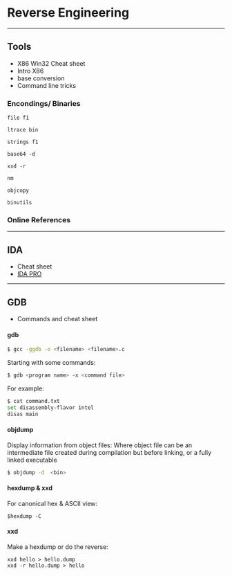 # Reverse Engineering


-------------

## Tools

- X86 Win32 Cheat sheet
- Intro X86
- base conversion
- Command line tricks


### Encondings/ Binaries
 
```
file f1
 
ltrace bin
 
strings f1
 
base64 -d
 
xxd -r

nm

objcopy

binutils
```
 
 



### Online References

[Reverse Engineering, the Book]: http://beginners.re/


----
## IDA

- Cheat sheet
- [IDA PRO](https://www.hex-rays.com/products/ida/support/download_freeware.shtml)


-------------

## GDB

- Commands and cheat sheet





#### gdb
```sh
$ gcc -ggdb -o <filename> <filename>.c

```

Starting with some commands:
```sh
$ gdb <program name> -x <command file>
```

For example:
```sh
$ cat command.txt
set disassembly-flavor intel
disas main
```


#### objdump 

Display information from object files: Where object file can be an intermediate file
created during compilation but before linking, or a fully linked executable

```sh
$ objdump -d  <bin>
```

#### hexdump & xxd

For canonical hex & ASCII view:
```
$hexdump -C 
```

#### xxd 
Make a hexdump or do the reverse:
```
xxd hello > hello.dump
xxd -r hello.dump > hello
```
